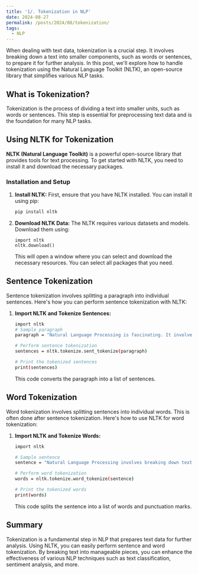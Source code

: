 ```yaml
---
title: '1/. Tokenization in NLP'
date: 2024-08-27
permalink: /posts/2024/08/tokenization/
tags:
  - NLP
---
```



When dealing with text data, tokenization is a crucial step. It involves breaking down a text into smaller components, such as words or sentences, to prepare it for further analysis. In this post, we'll explore how to handle tokenization using the Natural Language Toolkit (NLTK), an open-source library that simplifies various NLP tasks.

## What is Tokenization?

Tokenization is the process of dividing a text into smaller units, such as words or sentences. This step is essential for preprocessing text data and is the foundation for many NLP tasks.

## Using NLTK for Tokenization

**NLTK (Natural Language Toolkit)** is a powerful open-source library that provides tools for text processing. To get started with NLTK, you need to install it and download the necessary packages.

### Installation and Setup

1. **Install NLTK:**
   First, ensure that you have NLTK installed. You can install it using pip:

   ```bash
   pip install nltk
   ```

2. **Download NLTK Data:** 
   The NLTK requires various datasets and models. Download them using:
   ```
   import nltk
   nltk.download()
   ```
   This will open a window where you can select and download the necessary resources. You can select all packages that you need.

## Sentence Tokenization
Sentence tokenization involves splitting a paragraph into individual sentences. Here's how you can perform sentence tokenization with NLTK:

1. **Import NLTK and Tokenize Sentences:**
   ```bash
   import nltk
   # Sample paragraph
   paragraph = "Natural Language Processing is fascinating. It involves various techniques for processing text."

   # Perform sentence tokenization
   sentences = nltk.tokenize.sent_tokenize(paragraph)

   # Print the tokenized sentences
   print(sentences)
   ```
   This code converts the paragraph into a list of sentences.

## Word Tokenization
Word tokenization involves splitting sentences into individual words. This is often done after sentence tokenization. Here's how to use NLTK for word tokenization:

1. **Import NLTK and Tokenize Words:**
   ```bash
   import nltk

   # Sample sentence
   sentence = "Natural Language Processing involves breaking down text into tokens."

   # Perform word tokenization
   words = nltk.tokenize.word_tokenize(sentence)

   # Print the tokenized words
   print(words)
   ```

   This code splits the sentence into a list of words and punctuation marks.

## Summary
Tokenization is a fundamental step in NLP that prepares text data for further analysis. Using NLTK, you can easily perform sentence and word tokenization. By breaking text into manageable pieces, you can enhance the effectiveness of various NLP techniques such as text classification, sentiment analysis, and more.


